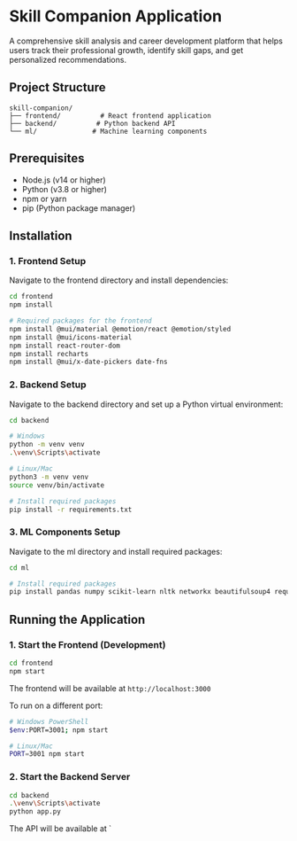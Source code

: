 # Skill Companion Application

A comprehensive skill analysis and career development platform that helps users track their professional growth, identify skill gaps, and get personalized recommendations.

## Project Structure

```
skill-companion/
├── frontend/          # React frontend application
├── backend/          # Python backend API
└── ml/              # Machine learning components
```

## Prerequisites

- Node.js (v14 or higher)
- Python (v3.8 or higher)
- npm or yarn
- pip (Python package manager)

## Installation

### 1. Frontend Setup

Navigate to the frontend directory and install dependencies:

```bash
cd frontend
npm install

# Required packages for the frontend
npm install @mui/material @emotion/react @emotion/styled
npm install @mui/icons-material
npm install react-router-dom
npm install recharts
npm install @mui/x-date-pickers date-fns
```

### 2. Backend Setup

Navigate to the backend directory and set up a Python virtual environment:

```bash
cd backend

# Windows
python -m venv venv
.\venv\Scripts\activate

# Linux/Mac
python3 -m venv venv
source venv/bin/activate

# Install required packages
pip install -r requirements.txt
```

### 3. ML Components Setup

Navigate to the ml directory and install required packages:

```bash
cd ml

# Install required packages
pip install pandas numpy scikit-learn nltk networkx beautifulsoup4 requests
```

## Running the Application

### 1. Start the Frontend (Development)

```bash
cd frontend
npm start
```
The frontend will be available at `http://localhost:3000`

To run on a different port:
```bash
# Windows PowerShell
$env:PORT=3001; npm start

# Linux/Mac
PORT=3001 npm start
```

### 2. Start the Backend Server

```bash
cd backend
.\venv\Scripts\activate
python app.py
```
The API will be available at `